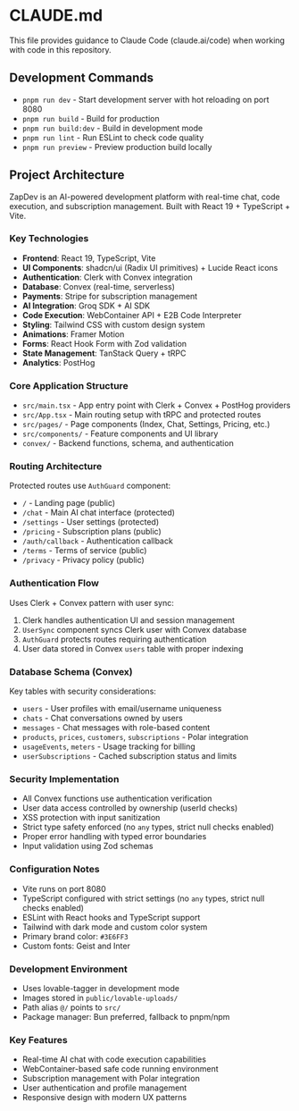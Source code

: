 # CLAUDE.md

This file provides guidance to Claude Code (claude.ai/code) when working with code in this repository.

## Development Commands

- `pnpm run dev` - Start development server with hot reloading on port 8080
- `pnpm run build` - Build for production 
- `pnpm run build:dev` - Build in development mode
- `pnpm run lint` - Run ESLint to check code quality
- `pnpm run preview` - Preview production build locally

## Project Architecture

ZapDev is an AI-powered development platform with real-time chat, code execution, and subscription management. Built with React 19 + TypeScript + Vite.

### Key Technologies
- **Frontend**: React 19, TypeScript, Vite
- **UI Components**: shadcn/ui (Radix UI primitives) + Lucide React icons
- **Authentication**: Clerk with Convex integration
- **Database**: Convex (real-time, serverless)
- **Payments**: Stripe for subscription management
- **AI Integration**: Groq SDK + AI SDK
- **Code Execution**: WebContainer API + E2B Code Interpreter
- **Styling**: Tailwind CSS with custom design system
- **Animations**: Framer Motion
- **Forms**: React Hook Form with Zod validation
- **State Management**: TanStack Query + tRPC
- **Analytics**: PostHog

### Core Application Structure
- `src/main.tsx` - App entry point with Clerk + Convex + PostHog providers
- `src/App.tsx` - Main routing setup with tRPC and protected routes
- `src/pages/` - Page components (Index, Chat, Settings, Pricing, etc.)
- `src/components/` - Feature components and UI library
- `convex/` - Backend functions, schema, and authentication

### Routing Architecture
Protected routes use `AuthGuard` component:
- `/` - Landing page (public)
- `/chat` - Main AI chat interface (protected)
- `/settings` - User settings (protected)
- `/pricing` - Subscription plans (public)
- `/auth/callback` - Authentication callback
- `/terms` - Terms of service (public)
- `/privacy` - Privacy policy (public)

### Authentication Flow
Uses Clerk + Convex pattern with user sync:
1. Clerk handles authentication UI and session management
2. `UserSync` component syncs Clerk user with Convex database
3. `AuthGuard` protects routes requiring authentication
4. User data stored in Convex `users` table with proper indexing

### Database Schema (Convex)
Key tables with security considerations:
- `users` - User profiles with email/username uniqueness
- `chats` - Chat conversations owned by users
- `messages` - Chat messages with role-based content
- `products`, `prices`, `customers`, `subscriptions` - Polar integration
- `usageEvents`, `meters` - Usage tracking for billing
- `userSubscriptions` - Cached subscription status and limits

### Security Implementation
- All Convex functions use authentication verification
- User data access controlled by ownership (userId checks)
- XSS protection with input sanitization
- Strict type safety enforced (no `any` types, strict null checks enabled)
- Proper error handling with typed error boundaries
- Input validation using Zod schemas

### Configuration Notes
- Vite runs on port 8080
- TypeScript configured with strict settings (no `any` types, strict null checks enabled)
- ESLint with React hooks and TypeScript support
- Tailwind with dark mode and custom color system
- Primary brand color: `#3E6FF3`
- Custom fonts: Geist and Inter

### Development Environment
- Uses lovable-tagger in development mode
- Images stored in `public/lovable-uploads/`
- Path alias `@/` points to `src/`
- Package manager: Bun preferred, fallback to pnpm/npm

### Key Features
- Real-time AI chat with code execution capabilities
- WebContainer-based safe code running environment
- Subscription management with Polar integration
- User authentication and profile management
- Responsive design with modern UX patterns